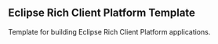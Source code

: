## Eclipse Rich Client Platform Template

Template for building Eclipse Rich Client Platform applications.
